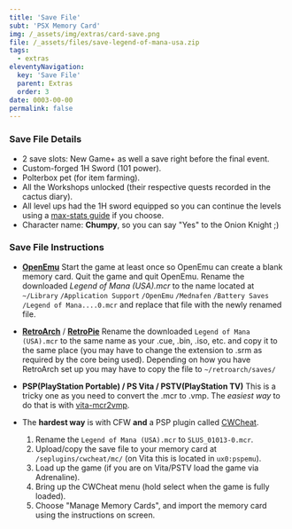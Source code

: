 ```yaml
---
title: 'Save File'
subt: 'PSX Memory Card'
img: /_assets/img/extras/card-save.png
file: /_assets/files/save-legend-of-mana-usa.zip
tags:
  - extras
eleventyNavigation:
  key: 'Save File'
  parent: Extras
  order: 3
date: 0003-00-00
permalink: false
---
```

### Save File Details

* 2 save slots: New Game+ as well a save right before the final event.
* Custom-forged 1H Sword (101 power).
* Polterbox pet (for item farming).
* All the Workshops unlocked (their respective quests recorded in the cactus diary).
* All level ups had the 1H sword equipped so you can continue the levels using a [max-stats guide](/walkthrough/starting-instructions/#start-stats) if you choose.
* Character name: __Chumpy__, so you can say "Yes" to the Onion Knight ;)

### Save File Instructions

* [__OpenEmu__](http://openemu.org/)
Start the game at least once so OpenEmu can create a blank memory card. Quit the game and quit OpenEmu. Rename the downloaded *Legend of Mana (USA).mcr* to the name located at `~/Library` `/Application Support` `/OpenEmu` `/Mednafen` `/Battery Saves` `/Legend of Mana....0.mcr` and replace that file with the newly renamed file.

* [__RetroArch__](http://retroarch.com/) / [__RetroPie__](https://retropie.org.uk/)
Rename the downloaded `Legend of Mana (USA).mcr` to the same name as your .cue, .bin, .iso, etc. and copy it to the same place (you may have to change the extension to .srm as required by the core being used). Depending on how you have RetroArch set up you may have to copy the file to `~/retroarch/saves/`

* __PSP(PlayStation Portable) / PS Vita / PSTV(PlayStation TV)__
This is a tricky one as you need to convert the .mcr to .vmp. The *easiest way* to do that is with [vita-mcr2vmp](https://github.com/dots-tb/vita-mcr2vmp).
* The __hardest way__ is with CFW __and__ a PSP plugin called [CWCheat](http://google.com/search?q=psp+cwcheat).
  1. Rename the `Legend of Mana (USA).mcr` to `SLUS_01013-0.mcr`.
  2. Upload/copy the save file to your memory card at `/seplugins/cwcheat/mc/` (on Vita this is located in `ux0:pspemu`).
  3. Load up the game (if you are on Vita/PSTV load the game via Adrenaline).
  4. Bring up the CWCheat menu (hold select when the game is fully loaded).
  5. Choose "Manage Memory Cards", and import the memory card using the instructions on screen.